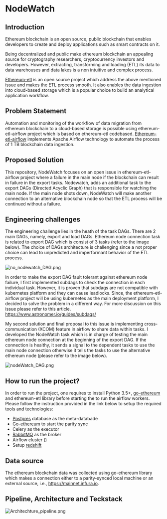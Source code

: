 # NodeWatch

## Introduction

Ethereum blockchain is an open source, public blockchain that enables developers to create and deploy applications such as smart contracts on it. 

Being decentralized and public make ethereum blockchain an appealing source for cryptography researchers, cryptocurrency investors and developers. However, extracting, transforming and loading (ETL) its data to data warehouses and data lakes is a non intuitive and complex process. 

[Ethereum-etl](https://github.com/blockchain-etl/ethereum-etl) is an open source project which address the above mentioned issue and makes the ETL process smooth. It also enables the data ingestion into cloud-based storage which is a popular choice to build an analytical application workflow.

## Problem Statement

Automation and monitoring of the workflow of data migration from ethereum blockchain to a cloud-based storage is possible using ethereum-etl-airflow project which is based on ethereum-etl codebased. [Ethereum-etl-airflow](https://github.com/blockchain-etl/ethereum-etl-airflow/tree/master/dags/resources/stages/raw/schemas) implements Apache Airflow technology to automate the process of 1 TB blockchain data ingestion.

## Proposed Solution
This repository, NodeWatch focuses on an open issue in ethereum-etl-airflow project where a failure in the main node if the blockchain can result in failure in the export tasks. Nodewatch, adds an additional task to the export DAGs (Directed Acyclic Graph) that is responsible for watching the main node. If the main node shots down, NodeWatch will make another connection to an alternative blockchain node so that the ETL process will be continued without a failure.

## Engineering challenges

The engineering challenge lies in the heath of the task DAGs. There are 2 main DAGs, namely, export and load DAGs. Ethereum node connection task is related to export DAG which is consist of 3 tasks (refer to the image below). The choice of DAGs architecture is challenging since a not proper choice can lead to unpredicted and imperformant behavior of the ETL process. 

![no_nodewatch_DAG.png](https://github.com/sfermion/NodeWatch/blob/master/docs/images/no_nodewatch_DAG.png)

In order to make the export DAG fault tolerant against ethereum node failure, I first implemented subdags to check the connection in each individual task. However, it is proven that subdags are not compatible with kubernetes platform and they can cause leadlocks. Since, the ethereum-etl-airflow project will be using kubernetes as the main deployment platform, I decided to solve the problem in a different way. For more discussion on this issue please refer to this article. https://www.astronomer.io/guides/subdags/

My second solution and final proposal to this issue is implementing cross-communication (XCOM) feature in airflow to share data within tasks. I developed the NodeWatch task which is in charge of testing the main ethereum node connection at the beginning of the export DAG. If the connection is healthy, it sends a signal to the dependent tasks to use the main node connection otherwise it tells the tasks to use the alternative ethereum node (please refer to the image below).

![nodeWatch_DAG.png](https://github.com/sfermion/NodeWatch/blob/master/docs/images/nodeWatch_DAG.png)


## How to run the project?

In order to run the project, one requires to install Python 3.5+, [go-ethereum](https://github.com/ethereum/go-ethereum) and ethereum-etl library before starting the to run the airflow workers. Please follow the instruction provided in the link below to setup the required tools and technologies:

* [Postgres](https://github.com/sfermion/NodeWatch/blob/master/docs/postgres.md) database as the meta-databade 
* [Go-ethereum](https://github.com/sfermion/NodeWatch/blob/master/docs/go_ethereum.md) to start the parity sync
* Celery as the executor
* [RabbitMQ](https://github.com/sfermion/NodeWatch/blob/master/docs/rabbitmq.md) as the broker
* Airflow cluster ()
* Setup [redshift](https://github.com/sfermion/NodeWatch/blob/master/docs/redshift.md)

## Data source

The ethereum blockchain data was collected using go-ethereum library which makes a connection either to a parity-synced local machine or an external source, i.e., https://mainnet.infura.io. 

## Pipeline, Architecture and Teckstack

![Architechture_pipeline.png](https://github.com/sfermion/NodeWatch/blob/master/docs/images/Pipeline_techstack.png)